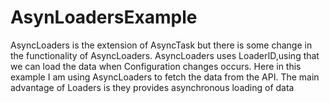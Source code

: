 # AsynLoadersExample
AsyncLoaders is the extension of AsyncTask but there is some change in the functionality of AsyncLoaders.
AsyncLoaders uses LoaderID,using that we can load the data when Configuration changes occurs.
Here in this example I am using AsyncLoaders to fetch the data from the API.
The main advantage of Loaders is they provides asynchronous loading of data 
